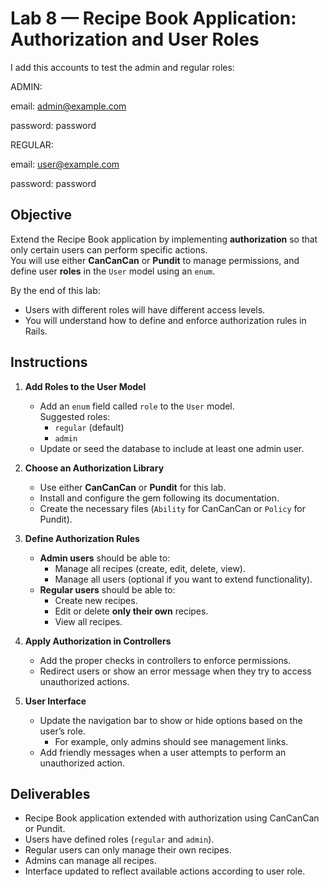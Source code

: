 # Lab 8 — Recipe Book Application: Authorization and User Roles

I add this accounts to test the admin and regular roles:

ADMIN:

email: admin@example.com

password: password

REGULAR:

email: user@example.com

password: password

## Objective
Extend the Recipe Book application by implementing **authorization** so that only certain users can perform specific actions.  
You will use either **CanCanCan** or **Pundit** to manage permissions, and define user **roles** in the `User` model using an `enum`.

By the end of this lab:
- Users with different roles will have different access levels.
- You will understand how to define and enforce authorization rules in Rails.

## Instructions
1. **Add Roles to the User Model**
   - Add an `enum` field called `role` to the `User` model.  
     Suggested roles:
       - `regular` (default)
       - `admin`
   - Update or seed the database to include at least one admin user.

2. **Choose an Authorization Library**
   - Use either **CanCanCan** or **Pundit** for this lab.  
   - Install and configure the gem following its documentation.
   - Create the necessary files (`Ability` for CanCanCan or `Policy` for Pundit).

3. **Define Authorization Rules**
   - **Admin users** should be able to:
     - Manage all recipes (create, edit, delete, view).
     - Manage all users (optional if you want to extend functionality).
   - **Regular users** should be able to:
     - Create new recipes.
     - Edit or delete **only their own** recipes.
     - View all recipes.

4. **Apply Authorization in Controllers**
   - Add the proper checks in controllers to enforce permissions.
   - Redirect users or show an error message when they try to access unauthorized actions.

5. **User Interface**
   - Update the navigation bar to show or hide options based on the user’s role.
     - For example, only admins should see management links.
   - Add friendly messages when a user attempts to perform an unauthorized action.

## Deliverables
- Recipe Book application extended with authorization using CanCanCan or Pundit.
- Users have defined roles (`regular` and `admin`).
- Regular users can only manage their own recipes.
- Admins can manage all recipes.
- Interface updated to reflect available actions according to user role.

